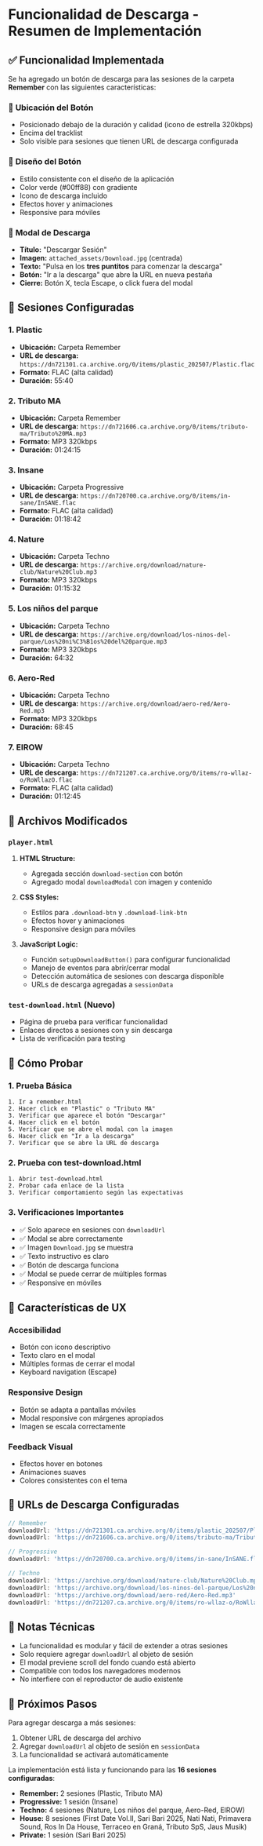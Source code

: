 # Funcionalidad de Descarga - Resumen de Implementación

## ✅ Funcionalidad Implementada

Se ha agregado un botón de descarga para las sesiones de la carpeta **Remember** con las siguientes características:

### 🎯 **Ubicación del Botón**
- Posicionado debajo de la duración y calidad (icono de estrella 320kbps)
- Encima del tracklist
- Solo visible para sesiones que tienen URL de descarga configurada

### 🎨 **Diseño del Botón**
- Estilo consistente con el diseño de la aplicación
- Color verde (#00ff88) con gradiente
- Icono de descarga incluido
- Efectos hover y animaciones
- Responsive para móviles

### 📱 **Modal de Descarga**
- **Título:** "Descargar Sesión"
- **Imagen:** `attached_assets/Download.jpg` (centrada)
- **Texto:** "Pulsa en los **tres puntitos** para comenzar la descarga"
- **Botón:** "Ir a la descarga" que abre la URL en nueva pestaña
- **Cierre:** Botón X, tecla Escape, o click fuera del modal

## 🎵 **Sesiones Configuradas**

### 1. **Plastic**
- **Ubicación:** Carpeta Remember
- **URL de descarga:** `https://dn721301.ca.archive.org/0/items/plastic_202507/Plastic.flac`
- **Formato:** FLAC (alta calidad)
- **Duración:** 55:40

### 2. **Tributo MA**
- **Ubicación:** Carpeta Remember
- **URL de descarga:** `https://dn721606.ca.archive.org/0/items/tributo-ma/Tributo%20MA.mp3`
- **Formato:** MP3 320kbps
- **Duración:** 01:24:15

### 3. **Insane**
- **Ubicación:** Carpeta Progressive
- **URL de descarga:** `https://dn720700.ca.archive.org/0/items/in-sane/InSANE.flac`
- **Formato:** FLAC (alta calidad)
- **Duración:** 01:18:42

### 4. **Nature**
- **Ubicación:** Carpeta Techno
- **URL de descarga:** `https://archive.org/download/nature-club/Nature%20Club.mp3`
- **Formato:** MP3 320kbps
- **Duración:** 01:15:32

### 5. **Los niños del parque**
- **Ubicación:** Carpeta Techno
- **URL de descarga:** `https://archive.org/download/los-ninos-del-parque/Los%20ni%C3%B1os%20del%20parque.mp3`
- **Formato:** MP3 320kbps
- **Duración:** 64:32

### 6. **Aero-Red**
- **Ubicación:** Carpeta Techno
- **URL de descarga:** `https://archive.org/download/aero-red/Aero-Red.mp3`
- **Formato:** MP3 320kbps
- **Duración:** 68:45

### 7. **ElROW**
- **Ubicación:** Carpeta Techno
- **URL de descarga:** `https://dn721207.ca.archive.org/0/items/ro-wllaz-o/RoWllazO.flac`
- **Formato:** FLAC (alta calidad)
- **Duración:** 01:12:45

## 🔧 **Archivos Modificados**

### `player.html`
1. **HTML Structure:**
   - Agregada sección `download-section` con botón
   - Agregado modal `downloadModal` con imagen y contenido

2. **CSS Styles:**
   - Estilos para `.download-btn` y `.download-link-btn`
   - Efectos hover y animaciones
   - Responsive design para móviles

3. **JavaScript Logic:**
   - Función `setupDownloadButton()` para configurar funcionalidad
   - Manejo de eventos para abrir/cerrar modal
   - Detección automática de sesiones con descarga disponible
   - URLs de descarga agregadas a `sessionData`

### `test-download.html` (Nuevo)
- Página de prueba para verificar funcionalidad
- Enlaces directos a sesiones con y sin descarga
- Lista de verificación para testing

## 🚀 **Cómo Probar**

### 1. **Prueba Básica**
```
1. Ir a remember.html
2. Hacer click en "Plastic" o "Tributo MA"
3. Verificar que aparece el botón "Descargar"
4. Hacer click en el botón
5. Verificar que se abre el modal con la imagen
6. Hacer click en "Ir a la descarga"
7. Verificar que se abre la URL de descarga
```

### 2. **Prueba con test-download.html**
```
1. Abrir test-download.html
2. Probar cada enlace de la lista
3. Verificar comportamiento según las expectativas
```

### 3. **Verificaciones Importantes**
- ✅ Solo aparece en sesiones con `downloadUrl`
- ✅ Modal se abre correctamente
- ✅ Imagen `Download.jpg` se muestra
- ✅ Texto instructivo es claro
- ✅ Botón de descarga funciona
- ✅ Modal se puede cerrar de múltiples formas
- ✅ Responsive en móviles

## 🎨 **Características de UX**

### **Accesibilidad**
- Botón con icono descriptivo
- Texto claro en el modal
- Múltiples formas de cerrar el modal
- Keyboard navigation (Escape)

### **Responsive Design**
- Botón se adapta a pantallas móviles
- Modal responsive con márgenes apropiados
- Imagen se escala correctamente

### **Feedback Visual**
- Efectos hover en botones
- Animaciones suaves
- Colores consistentes con el tema

## 🔗 **URLs de Descarga Configuradas**

```javascript
// Remember
downloadUrl: 'https://dn721301.ca.archive.org/0/items/plastic_202507/Plastic.flac'        // Plastic
downloadUrl: 'https://dn721606.ca.archive.org/0/items/tributo-ma/Tributo%20MA.mp3'       // Tributo MA

// Progressive
downloadUrl: 'https://dn720700.ca.archive.org/0/items/in-sane/InSANE.flac'               // Insane

// Techno
downloadUrl: 'https://archive.org/download/nature-club/Nature%20Club.mp3'                // Nature
downloadUrl: 'https://archive.org/download/los-ninos-del-parque/Los%20ni%C3%B1os%20del%20parque.mp3' // Los niños del parque
downloadUrl: 'https://archive.org/download/aero-red/Aero-Red.mp3'                        // Aero-Red
downloadUrl: 'https://dn721207.ca.archive.org/0/items/ro-wllaz-o/RoWllazO.flac'          // ElROW
```

## 📝 **Notas Técnicas**

- La funcionalidad es modular y fácil de extender a otras sesiones
- Solo requiere agregar `downloadUrl` al objeto de sesión
- El modal previene scroll del fondo cuando está abierto
- Compatible con todos los navegadores modernos
- No interfiere con el reproductor de audio existente

## 🎯 **Próximos Pasos**

Para agregar descarga a más sesiones:
1. Obtener URL de descarga del archivo
2. Agregar `downloadUrl` al objeto de sesión en `sessionData`
3. La funcionalidad se activará automáticamente

La implementación está lista y funcionando para las **16 sesiones configuradas**:
- **Remember:** 2 sesiones (Plastic, Tributo MA)
- **Progressive:** 1 sesión (Insane)
- **Techno:** 4 sesiones (Nature, Los niños del parque, Aero-Red, ElROW)
- **House:** 8 sesiones (First Date Vol.II, Sari Bari 2025, Nati Nati, Primavera Sound, Ros In Da House, Terraceo en Graná, Tributo SpS, Jaus Musik)
- **Private:** 1 sesión (Sari Bari 2025)
